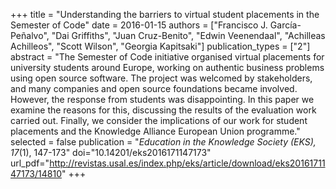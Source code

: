 +++
title = "Understanding the barriers to virtual student placements in the Semester of Code"
date = 2016-01-15
authors = ["Francisco J. García-Peñalvo", "Dai Griffiths", "Juan Cruz-Benito", "Edwin Veenendaal", "Achilleas Achilleos", "Scott Wilson", "Georgia Kapitsaki"]
publication_types = ["2"]
abstract = "The Semester of Code initiative organised virtual placements for university students around Europe, working on authentic business problems using open source software. The project was welcomed by stakeholders, and many companies and open source foundations became involved. However, the response from students was disappointing. In this paper we examine the reasons for this, discussing the results of the evaluation work carried out. Finally, we consider the implications of our work for student placements and the Knowledge Alliance European Union programme."
selected = false
publication = "*Education in the Knowledge Society (EKS), 17*(1), 147-173"
doi="10.14201/eks2016171147173"
url_pdf="http://revistas.usal.es/index.php/eks/article/download/eks2016171147173/14810"
+++
